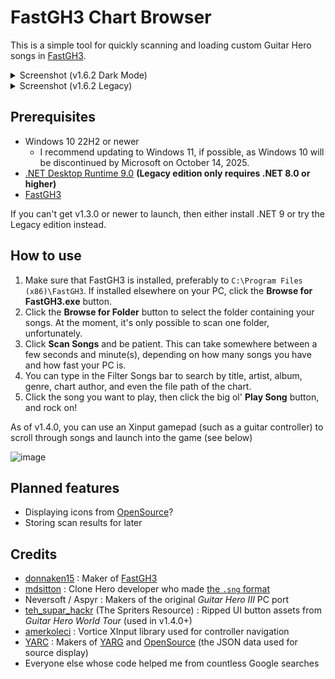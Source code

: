 # FastGH3 Chart Browser
This is a simple tool for quickly scanning and loading custom Guitar Hero songs in [FastGH3](https://github.com/donnaken15/FastGH3).

<details>
  <summary>Screenshot (v1.6.2 Dark Mode)</summary>
  <img width="988" height="755" alt="image" src="https://github.com/user-attachments/assets/0e8bd233-10e5-4b70-ae3b-97d30ac016aa" />

</details>
<details>
<summary>Screenshot (v1.6.2 Legacy)</summary>
  <img width="988" height="755" alt="image" src="https://github.com/user-attachments/assets/b3e1d70d-acda-4fa2-bb8c-a45a8bfbae43" />

</details>

## Prerequisites
- Windows 10 22H2 or newer
  + I recommend updating to Windows 11, if possible, as Windows 10 will be discontinued by Microsoft on October 14, 2025.
- [.NET Desktop Runtime 9.0](https://dotnet.microsoft.com/en-us/download/dotnet/9.0) **(Legacy edition only requires .NET 8.0 or higher)**
- [FastGH3](https://github.com/donnaken15/FastGH3)

If you can't get v1.3.0 or newer to launch, then either install .NET 9 or try the Legacy edition instead.

## How to use

1) Make sure that FastGH3 is installed, preferably to `C:\Program Files (x86)\FastGH3`.  If installed elsewhere on your PC, click the **Browse for FastGH3.exe** button.
2) Click the **Browse for Folder** button to select the folder containing your songs.  At the moment, it's only possible to scan one folder, unfortunately.
3) Click **Scan Songs** and be patient.  This can take somewhere between a few seconds and minute(s), depending on how many songs you have and how fast your PC is.
4) You can type in the Filter Songs bar to search by title, artist, album, genre, chart author, and even the file path of the chart.
5) Click the song you want to play, then click the big ol' **Play Song** button, and rock on!

As of v1.4.0, you can use an Xinput gamepad (such as a guitar controller) to scroll through songs and launch into the game (see below)

![image](https://github.com/user-attachments/assets/73ce51e1-e5dd-4133-8fc5-746741ccc075)

## Planned features
- Displaying icons from [OpenSource](https://github.com/YARC-Official/OpenSource)?
- Storing scan results for later

## Credits
- [donnaken15](https://github.com/donnaken15) : Maker of [FastGH3](https://github.com/donnaken15/FastGH3)
- [mdsitton](https://github.com/mdsitton) : Clone Hero developer who made [the `.sng` format](https://github.com/mdsitton/SngFileFormat)
- Neversoft / Aspyr : Makers of the original *Guitar Hero III* PC port
- [teh_supar_hackr](https://www.spriters-resource.com/pc_computer/guitarheroworldtour/sheet/193359/) (The Spriters Resource) : Ripped UI button assets from *Guitar Hero World Tour* (used in v1.4.0+)
- [amerkoleci](https://github.com/amerkoleci/Vortice.Windows) : Vortice XInput library used for controller navigation
- [YARC](https://github.com/YARC-Official/) : Makers of [YARG](https://yarg.in/) and [OpenSource](https://github.com/YARC-Official/OpenSource) (the JSON data used for source display)
- Everyone else whose code helped me from countless Google searches
